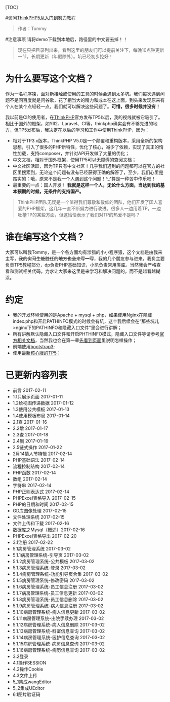 
[TOC]

#访问[ThinkPHP5从入门到努力教程](http://www.kancloud.cn/liuzhen153/tp5-demo)
> 作者：Tommy

#注意事项
请将demo下载到本地后，路径里的中文要去掉！！
>  现在只把目录列出来，看到这里的朋友们可以提前关注下，每晚10点钟更新一节，长期更新（年假除外）。坑已经初步挖好！


# 为什么要写这个文档？
作为一名程序猿，面对新接触或使用的工具的时候会遇到太多坑。我们每次遇到问题不是问百度就是问谷歌，花了相当大的精力和成本在这上面，到头来发现原来有个人在某个点轻轻一点，我们就可以解决这些问题了。**可惜，很多时候并没有！**

我以前是CI的使用者，在[ThinkPHP](http://www.thinkphp.cn/)官方发布TP5以后，我的视线就被它吸引了。相比于国外的框架，如YII2、Laravel、CI等，thinkphp确实会有不够先进的地方，但TP5发布后，我决定在以后的学习和工作中使用ThinkPHP，因为：

* 相对于TP3.x版本，ThinkPHP V5.0是一个颠覆和重构版本，采用全新的架构思想，引入了很多的PHP新特性，优化了核心，减少了依赖，实现了真正的惰性加载，支持composer，并针对API开发做了大量的优化；
* 中文文档，相对于国外框架，使用TP5可以无障碍的查阅文档；
* 中文社区活跃，因为TP只有中文社区！几乎我们遇到的问题都可以在官方的社区里搜索到，无论这个问题有没有已经获得正确的解答了，至少，我们心里是踏实的：哦，原来不是我一个人遇到这个问题！^_^算是一种苦中作乐吧！
* 最重要的一点：国人开发！
**我就是这样一个人，无论什么方面，当达到我的基本预期的时候，无条件的支持国产。**

> ThinkPHP团队无疑是一个值得我们尊敬和敬仰的团队，他们开发了国人喜爱的PHP框架，这几年一直不断努力进行改进。很多人一边用着TP，一边吐槽TP的某些方面，但这恰恰表示了我们对TP的热爱不是吗？

# 谁在编写这个文档？
大家可以叫我Tommy，是一个各方面均有涉猎的小小程序猿，这个文档是由我来主写，~~我的实习生能胜任的地方也会来写一写~~，我的几个朋友参与进来，我负主要负责TP5教程部分，dp负责PHP基础知识，小凯负责常用类库。当然我会严格查看和测试相关代码，力求让大家来这里是来学习和解决问题的，而不是越看越糊涂。

# 约定
* 我的开发环境使用的是Apache + mysql + php，如果使用Nginx在隐藏index.php和开启PATHINFO模式的时候会有坑，这个我后续会在“那些坑儿>nginx下的PATHINFO和隐藏入口文件”里会进行讲解；
* 所有讲解默认隐藏入口文件和开启PHTHINFO模式，隐藏入口文件等请参考[官方相关文档](http://www.kancloud.cn/manual/thinkphp5/118012)，当然我也会在第一章[先看到页面](http://www.kancloud.cn/liuzhen153/tp5-demo/259719)里说明怎样操作；
* 前端使用[bootstrap3](http://v3.bootcss.com/);
* 使用[最新核心版的TP5](http://www.thinkphp.cn/down.html)；

# 已更新内容列表
* 前言 2017-02-11
* 1.1只展示页面  2017-01-11
* 1.2给视图传递数据 2017-01-12
* 1.3使用公共模板 2017-01-13
* 1.4使用模板布局 2017-01-14
* 2.1查 2017-01-16
* 2.2增 2017-01-17
* 2.3查 2017-01-18
* 2.4删 2017-01-19
* 2.5链式操作 2017-01-22
* 2月14情人节特辑  2017-02-14
* PHP基础语法  2017-02-14
* 流程控制结构 2017-02-14
* PHP函数  2017-02-14
* 数组  2017-02-14
* 字符串  2017-02-14
* PHP正则表达式  2017-02-14
* PHPExcel表格导入 2017-02-15
* PHP的日期和时间 2017-02-15
* GD库图像处理 2017-02-15
* 文件处理系统 2017-02-15
* 文件上传和下载 2017-02-16
* 数据库之Mysql（概述）2017-02-16
* PHPExcel表格导出 2017-02-20
* 3.1注册 2017-02-22
* 5.1病房管理系统 2017-03-02
* 5.1.1病房管理系统-引导页 2017-03-02
* 5.1.2病房管理系统-公共模板 2017-03-02
* 5.1.3病房管理系统-登录 2017-03-02
* 5.1.4病房管理系统-功能引导页合集 2017-03-02
* 5.1.5病房管理系统-修改密码 2017-03-02
* 5.1.6病房管理系统-员工信息注册 2017-03-02
* 5.1.7病房管理系统-员工信息更新 2017-03-02
* 5.1.8病房管理系统-员工信息删除 2017-03-02
* 5.1.9病房管理系统-病人信息注册 2017-03-02
* 5.1.10病房管理系统-病人信息更新 2017-03-02
* 5.1.11病房管理系统-出院手续办理 2017-03-02
* 5.1.12病房管理系统-病人信息删除 2017-03-02
* 5.1.13病房管理系统-科室信息查询 2017-03-02
* 5.1.14病房管理系统-医护信息查询 2017-03-02
* 5.1.15病房管理系统-病房信息查询 2017-03-02
* 5.1.16病房管理系统-病历信息查询 2017-03-02
* 3.2登录
* 4.1操作SESSION
* 4.2操作Cookie
* 4.3文件上传
* 5_1集成wangEditor
* 5_2集成UEditor
* 6.1图片验证码
